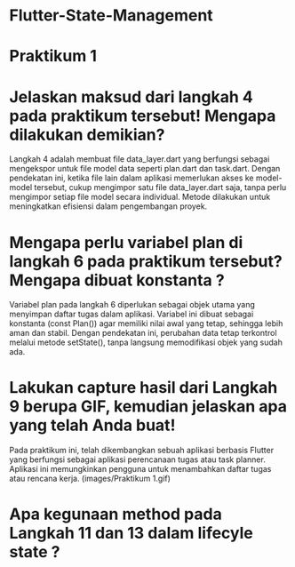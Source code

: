 # Flutter-State-Management

# Praktikum 1 
# Jelaskan maksud dari langkah 4 pada praktikum tersebut! Mengapa dilakukan demikian?
Langkah 4 adalah membuat file data_layer.dart yang berfungsi sebagai mengekspor untuk file model data seperti plan.dart dan task.dart. Dengan pendekatan ini, ketika file lain dalam aplikasi memerlukan akses ke model-model tersebut, cukup mengimpor satu file data_layer.dart saja, tanpa perlu mengimpor setiap file model secara individual. Metode dilakukan untuk meningkatkan efisiensi dalam pengembangan proyek.
# Mengapa perlu variabel plan di langkah 6 pada praktikum tersebut? Mengapa dibuat konstanta ?
Variabel plan pada langkah 6 diperlukan sebagai objek utama yang menyimpan daftar tugas dalam aplikasi. Variabel ini dibuat sebagai konstanta (const Plan()) agar memiliki nilai awal yang tetap, sehingga lebih aman dan stabil. Dengan pendekatan ini, perubahan data tetap terkontrol melalui metode setState(), tanpa langsung memodifikasi objek yang sudah ada.
# Lakukan capture hasil dari Langkah 9 berupa GIF, kemudian jelaskan apa yang telah Anda buat!
Pada praktikum ini, telah dikembangkan sebuah aplikasi berbasis Flutter yang berfungsi sebagai aplikasi perencanaan tugas atau task planner. Aplikasi ini memungkinkan pengguna untuk menambahkan daftar tugas atau rencana kerja.
(images/Praktikum 1.gif)
# Apa kegunaan method pada Langkah 11 dan 13 dalam lifecyle state ?




